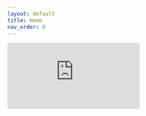 ```yaml
---
layout: default
title: Home
nav_order: 0
---
```

<iframe src="https://music.youtube.com/embed/watch?v=fabPJoc-9Mg" frameborder="0" allowtransparency="true" allow="encrypted-media"></iframe>
